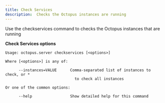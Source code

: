 ```yaml
---
title: Check Services
description:  Checks the Octopus instances are running
---
```


Use the checkservices command to checks the Octopus instances that are running

**Check Services options**

```text
Usage: octopus.server checkservices [<options>]

Where [<options>] is any of:

      --instances=VALUE      Comma-separated list of instances to check, or *
                               to check all instances

Or one of the common options:

      --help                 Show detailed help for this command
```

